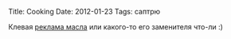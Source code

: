 Title: Cooking
Date: 2012-01-23
Tags: саптрю

<div class="text">Клевая <a href="http://vimeo.com/35018318">реклама масла</a> или какого-то его заменителя что-ли :)</div>